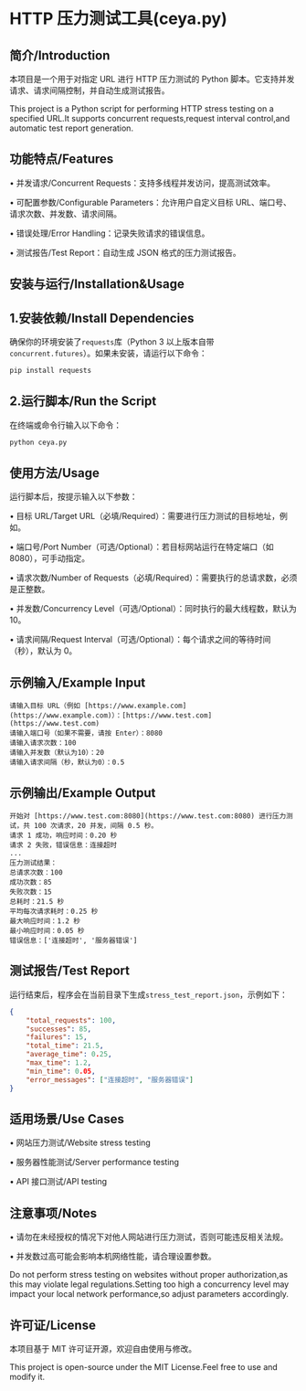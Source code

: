 
# HTTP 压力测试工具(ceya.py)


## 简介/Introduction

本项目是一个用于对指定 URL 进行 HTTP 压力测试的 Python 脚本。它支持并发请求、请求间隔控制，并自动生成测试报告。

This project is a Python script for performing HTTP stress testing on a specified URL.It supports concurrent requests,request interval control,and automatic test report generation.


## 功能特点/Features


• 并发请求/Concurrent Requests：支持多线程并发访问，提高测试效率。

• 可配置参数/Configurable Parameters：允许用户自定义目标 URL、端口号、请求次数、并发数、请求间隔。

• 错误处理/Error Handling：记录失败请求的错误信息。

• 测试报告/Test Report：自动生成 JSON 格式的压力测试报告。


## 安装与运行/Installation&Usage


## 1.安装依赖/Install Dependencies

确保你的环境安装了`requests`库（Python 3 以上版本自带`concurrent.futures`）。如果未安装，请运行以下命令：


```bash
pip install requests
```



## 2.运行脚本/Run the Script

在终端或命令行输入以下命令：


```bash
python ceya.py
```



## 使用方法/Usage

运行脚本后，按提示输入以下参数：


• 目标 URL/Target URL（必填/Required）：需要进行压力测试的目标地址，例如[]()。

• 端口号/Port Number（可选/Optional）：若目标网站运行在特定端口（如 8080），可手动指定。

• 请求次数/Number of Requests（必填/Required）：需要执行的总请求数，必须是正整数。

• 并发数/Concurrency Level（可选/Optional）：同时执行的最大线程数，默认为 10。

• 请求间隔/Request Interval（可选/Optional）：每个请求之间的等待时间（秒），默认为 0。


## 示例输入/Example Input


```
请输入目标 URL（例如 [https://www.example.com](https://www.example.com)）：[https://www.test.com](https://www.test.com)
请输入端口号（如果不需要，请按 Enter）：8080
请输入请求次数：100
请输入并发数（默认为10）：20
请输入请求间隔（秒，默认为0）：0.5
```



## 示例输出/Example Output


```
开始对 [https://www.test.com:8080](https://www.test.com:8080) 进行压力测试，共 100 次请求，20 并发，间隔 0.5 秒。
请求 1 成功，响应时间：0.20 秒
请求 2 失败，错误信息：连接超时
...
压力测试结果：
总请求次数：100  
成功次数：85  
失败次数：15  
总耗时：21.5 秒  
平均每次请求耗时：0.25 秒  
最大响应时间：1.2 秒  
最小响应时间：0.05 秒  
错误信息：['连接超时', '服务器错误']
```



## 测试报告/Test Report

运行结束后，程序会在当前目录下生成`stress_test_report.json`，示例如下：


```json
{
    "total_requests": 100,
    "successes": 85,
    "failures": 15,
    "total_time": 21.5,
    "average_time": 0.25,
    "max_time": 1.2,
    "min_time": 0.05,
    "error_messages": ["连接超时", "服务器错误"]
}
```



## 适用场景/Use Cases


• 网站压力测试/Website stress testing

• 服务器性能测试/Server performance testing

• API 接口测试/API testing


## 注意事项/Notes


• 请勿在未经授权的情况下对他人网站进行压力测试，否则可能违反相关法规。

• 并发数过高可能会影响本机网络性能，请合理设置参数。

Do not perform stress testing on websites without proper authorization,as this may violate legal regulations.Setting too high a concurrency level may impact your local network performance,so adjust parameters accordingly.


## 许可证/License

本项目基于 MIT 许可证开源，欢迎自由使用与修改。

This project is open-source under the MIT License.Feel free to use and modify it.


